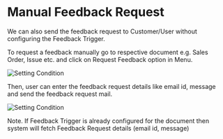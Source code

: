 <!-- add-breadcrumbs -->
# Manual Feedback Request

We can also send the feedback request to Customer/User without configuring the
Feedback Trigger.

To request a feedback manually go to respective document e.g. Sales Order, Issue etc.
and click on Request Feedback option in Menu.

<img class="screenshot" alt="Setting Condition" src="{{docs_base_url}}/assets/img/setup/feedback/manual-feedback-request-option.png">

Then, user can enter the feedback request details like email id, message and send the
feedback request mail.

<img class="screenshot" alt="Setting Condition" src="{{docs_base_url}}/assets/img/setup/feedback/manual-feedback-request.png">

Note. If Feedback Trigger is already configured for the document then system will fetch
Feedback Request details (email id, message)
